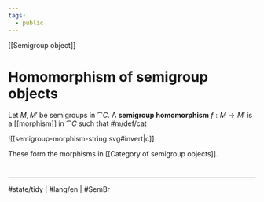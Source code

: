 ```yaml
---
tags:
  - public
---
```

[[Semigroup object]]
# Homomorphism of semigroup objects

Let $M,M'$ be semigroups in $\cat C$.
A **semigroup homomorphism** $f : M \to M'$ is a [[morphism]] in $\cat C$ such that #m/def/cat

![[semigroup-morphism-string.svg#invert|c]]

These form the morphisms in [[Category of semigroup objects]].

#
---
#state/tidy | #lang/en | #SemBr
